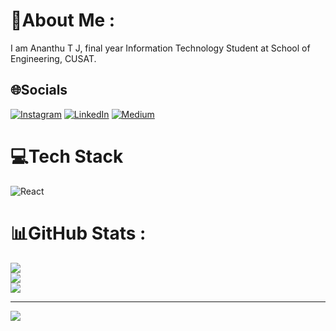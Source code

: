 # 💫About Me :
I am Ananthu T J, final year Information Technology Student at School of Engineering, CUSAT.



## 🌐Socials
[![Instagram](https://img.shields.io/badge/Instagram-%23E4405F.svg?logo=Instagram&logoColor=white)](https://www.instagram.com/ananthu_tj/) [![LinkedIn](https://img.shields.io/badge/LinkedIn-%230077B5.svg?logo=linkedin&logoColor=white)](https://www.linkedin.com/in/ananthu-t-j-303415208/) [![Medium](https://img.shields.io/badge/Medium-12100E?logo=medium&logoColor=white)](https://medium.com/@deepakcoder80) 

# 💻Tech Stack
![React](https://img.shields.io/badge/React-20232A?style=for-the-badge&logo=react&logoColor=61DAFB)
# 📊GitHub Stats :
![](https://github-readme-stats.vercel.app/api?username=Ananthutj&theme=merko&hide_border=false&include_all_commits=false&count_private=false)<br/>
![](https://github-readme-streak-stats.herokuapp.com/?user=Ananthutj&theme=merko&hide_border=false)<br/>
![](https://github-readme-stats.vercel.app/api/top-langs/?username=Ananthutj&theme=merko&hide_border=false&include_all_commits=false&count_private=false&layout=compact)




---
[![](https://visitcount.itsvg.in/api?id=Ananthutj&icon=0&color=3)](https://visitcount.itsvg.in)


  <!-- Proudly created with GPRM ( https://gprm.itsvg.in ) -->
  
